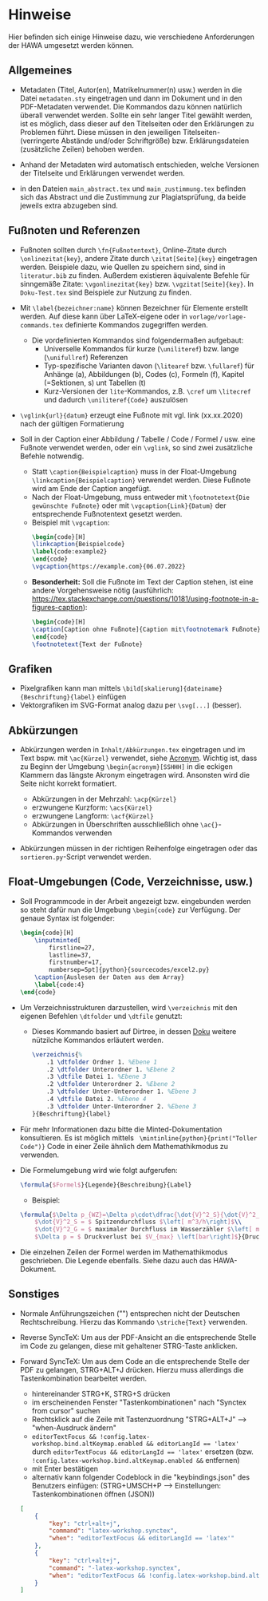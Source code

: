 # Hinweise

Hier befinden sich einige Hinweise dazu, wie verschiedene Anforderungen der HAWA umgesetzt werden können.

## Allgemeines

- Metadaten (Titel, Autor(en), Matrikelnummer(n) usw.) werden in die Datei `metadaten.sty` eingetragen und dann im Dokument und in den PDF-Metadaten verwendet. Die Kommandos dazu können natürlich überall verwendet werden. Sollte ein sehr langer Titel gewählt werden, ist es möglich, dass dieser auf den Titelseiten oder den Erklärungen zu Problemen führt. Diese müssen in den jeweiligen Titelseiten- (verringerte Abstände und/oder Schriftgröße) bzw. Erklärungsdateien (zusätzliche Zeilen) behoben werden.

- Anhand der Metadaten wird automatisch entschieden, welche Versionen der Titelseite und Erklärungen verwendet werden.

- in den Dateien `main_abstract.tex` und `main_zustimmung.tex` befinden sich das Abstract und die Zustimmung zur Plagiatsprüfung, da beide jeweils extra abzugeben sind.

## Fußnoten und Referenzen

- Fußnoten sollten durch `\fn{Fußnotentext}`, Online-Zitate durch `\onlinezitat{key}`, andere Zitate durch `\zitat[Seite]{key}` eingetragen werden. Beispiele dazu, wie Quellen zu speichern sind, sind in `literatur.bib` zu finden. Außerdem existieren äquivalente Befehle für sinngemäße Zitate: `\vgonlinezitat{key}` bzw. `\vgzitat[Seite]{key}`. In `Doku-Test.tex` sind Beispiele zur Nutzung zu finden.

- Mit `\label{bezeichner:name}` können Bezeichner für Elemente erstellt werden. Auf diese kann über LaTeX-eigene oder in `vorlage/vorlage-commands.tex` definierte Kommandos zugegriffen werden.
    - Die vordefinierten Kommandos sind folgendermaßen aufgebaut:
        - Universelle Kommandos für kurze (`\uniliteref`) bzw. lange (`\unifullref`) Referenzen
        - Typ-spezifische Varianten davon (`\litearef` bzw. `\fullaref`) für Anhänge (a), Abbildungen (b), Codes (c), Formeln (f), Kapitel (=Sektionen, s) unt Tabellen (t)
        - Kurz-Versionen der `lite`-Kommandos, z.B. `\cref` um `\litecref` und dadurch `\uniliteref{Code}` auszulösen

- `\vglink{url}{datum}` erzeugt eine Fußnote mit vgl. link (xx.xx.2020) nach der gültigen Formatierung

- Soll in der Caption einer Abbildung / Tabelle / Code / Formel / usw. eine Fußnote verwendet werden, oder ein `\vglink`, so sind zwei zusätzliche Befehle notwendig.
    - Statt `\caption{Beispielcaption}` muss in der Float-Umgebung `\linkcaption{Beispielcaption}` verwendet werden.
    Diese Fußnote wird am Ende der Caption angefügt.
    - Nach der Float-Umgebung, muss entweder mit `\footnotetext{Die gewünschte Fußnote}` oder mit `\vgcaption{Link}{Datum}` der entsprechende Fußnotentext gesetzt werden. 
    - Beispiel mit `\vgcaption`:
        ```tex
        \begin{code}[H]
        \linkcaption{Beispielcode}
        \label{code:example2}
        \end{code}
        \vgcaption{https://example.com}{06.07.2022}
        ```
    - **Besonderheit:** Soll die Fußnote im Text der Caption stehen, ist eine andere Vorgehensweise nötig (ausführlich: https://tex.stackexchange.com/questions/10181/using-footnote-in-a-figures-caption):
        ```tex
        \begin{code}[H]
        \caption[Caption ohne Fußnote]{Caption mit\footnotemark Fußnote}
        \end{code}
        \footnotetext{Text der Fußnote}
        ```

## Grafiken
- Pixelgrafiken kann man mittels `\bild[skalierung]{dateiname}{Beschriftung}{label}` einfügen
- Vektorgrafiken im SVG-Format analog dazu per `\svg[...]` (besser).

## Abkürzungen
- Abkürzungen werden in `Inhalt/Abkürzungen.tex` eingetragen und im Text bspw. mit `\ac{Kürzel}` verwendet, siehe [Acronym](https://www.namsu.de/Extra/pakete/Acronym.html). Wichtig ist, dass zu Beginn der Umgebung `\begin{acronym}[SSHHH]` in die eckigen Klammern das längste Akronym eingetragen wird. Ansonsten wird die Seite nicht korrekt formatiert.
    - Abkürzungen in der Mehrzahl: `\acp{Kürzel}`
    - erzwungene Kurzform: `\acs{Kürzel}`
    - erzwungene Langform: `\acf{Kürzel}`
    - Abkürzungen in Überschriften ausschließlich ohne `\ac{}`-Kommandos verwenden

- Abkürzungen müssen in der richtigen Reihenfolge eingetragen oder das `sortieren.py`-Script verwendet werden.


## Float-Umgebungen (Code, Verzeichnisse, usw.)
- Soll Programmcode in der Arbeit angezeigt bzw. eingebunden werden so steht dafür nun die Umgebung `\begin{code}` zur Verfügung. Der genaue Syntax ist folgender:
    ```tex
    \begin{code}[H]
        \inputminted[
            firstline=27,
            lastline=37,
            firstnumber=17,
            numbersep=5pt]{python}{sourcecodes/excel2.py}
        \caption{Auslesen der Daten aus dem Array}
        \label{code:4}
    \end{code}
    ```

- Um Verzeichnisstrukturen darzustellen, wird `\verzeichnis` mit den eigenen Befehlen `\dtfolder` und `\dtfile` genutzt:
  - Dieses Kommando basiert auf Dirtree, in dessen [Doku](http://tug.ctan.org/macros/generic/dirtree/dirtree.pdf) weitere nützilche Kommandos erläutert werden.
    ```tex
    \verzeichnis{%
        .1 \dtfolder Ordner 1. %Ebene 1
        .2 \dtfolder Unterordner 1. %Ebene 2
        .3 \dtfile Datei 1. %Ebene 3
        .2 \dtfolder Unterordner 2. %Ebene 2
        .3 \dtfolder Unter-Unterordner 1. %Ebene 3
        .4 \dtfile Datei 2. %Ebene 4
        .3 \dtfolder Unter-Unterordner 2. %Ebene 3
    }{Beschriftung}{label}
    ```

- Für mehr Informationen dazu bitte die Minted-Dokumentation konsultieren. Es ist möglich mittels ` \mintinline{python}{print("Toller Code")}` Code in einer Zeile ähnlich dem Mathemathikmodus zu verwenden.

- Die Formelumgebung wird wie folgt aufgerufen:
    ```tex
    \formula{$Formel$}{Legende}{Beschreibung}{Label}
    ```
    - Beispiel:
    ```tex
    \formula{$\Delta p_{WZ}=\Delta p\cdot\dfrac{\dot{V}^2_S}{\dot{V}^2_G}$}{%
        $\dot{V}^2_S = $ Spitzendurchfluss $\left[ m^3/h\right]$\\
        $\dot{V}^2_G = $ maximaler Durchfluss im Wasserzähler $\left[ m^3/h\right]$\\
        $\Delta p = $ Druckverlust bei $V_{max} \left[bar\right]$}{Druckverlust}{formel:ohm}
    ```

- Die einzelnen Zeilen der Formel werden im Mathemathikmodus geschrieben. Die Legende ebenfalls. Siehe dazu auch das HAWA-Dokument.

## Sonstiges
- Normale Anführungszeichen ("") entsprechen nicht der Deutschen Rechtschreibung. Hierzu das Kommando `\striche{Text}` verwenden.

- Reverse SyncTeX: Um aus der PDF-Ansicht an die entsprechende Stelle im Code zu gelangen, diese mit gehaltener STRG-Taste anklicken.

- Forward SyncTeX: Um aus dem Code an die entsprechende Stelle der PDF zu gelangen, STRG+ALT+J drücken. Hierzu muss allerdings die Tastenkombination bearbeitet werden.
  -  hintereinander STRG+K, STRG+S drücken
  -  im erscheinenden Fenster "Tastenkombinationen" nach "Synctex from cursor" suchen
  -  Rechtsklick auf die Zeile mit Tastenzuordnung "STRG+ALT+J" --> "when-Ausdruck ändern"
  -  `editorTextFocus && !config.latex-workshop.bind.altKeymap.enabled && editorLangId == 'latex'` durch `editorTextFocus && editorLangId == 'latex'` ersetzen (bzw. `!config.latex-workshop.bind.altKeymap.enabled &&` entfernen)
  -  mit Enter bestätigen
  -  alternativ kann folgender Codeblock in die "keybindings.json" des Benutzers einfügen: (STRG+UMSCH+P --> Einstellungen: Tastenkombinationen öffnen (JSON))
    ```json
    [
        {
            "key": "ctrl+alt+j",
            "command": "latex-workshop.synctex",
            "when": "editorTextFocus && editorLangId == 'latex'"
        },
        {
            "key": "ctrl+alt+j",
            "command": "-latex-workshop.synctex",
            "when": "editorTextFocus && !config.latex-workshop.bind.altKeymap.enabled && editorLangId == 'latex'"
        }
    ]
    ```
